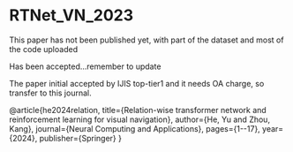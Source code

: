 # RTNet_VN_2023
This paper has not been published yet, with part of the dataset and most of the code uploaded

Has been accepted...remember to update

The paper initial accepted by IJIS top-tier1 and it needs OA charge, so transfer to this journal.

@article{he2024relation,
  title={Relation-wise transformer network and reinforcement learning for visual navigation},
  author={He, Yu and Zhou, Kang},
  journal={Neural Computing and Applications},
  pages={1--17},
  year={2024},
  publisher={Springer}
}

